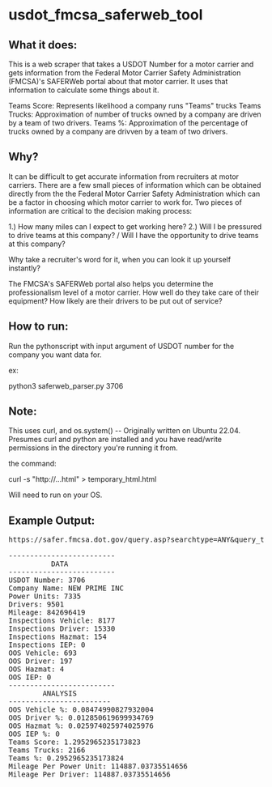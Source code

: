 # usdot_fmcsa_saferweb_tool

## What it does:
This is a web scraper that takes a USDOT Number for a motor carrier and gets information from the Federal Motor Carrier Safety Administration (FMCSA)'s SAFERWeb portal about that motor carrier. It uses that information to calculate some things about it.

Teams Score: Represents likelihood a company runs "Teams" trucks
Teams Trucks: Approximation of number of trucks owned by a company are driven by a team of two drivers.
Teams %: Approximation of the percentage of trucks owned by a company are drivven by a team of two drivers.

## Why?
It can be difficult to get accurate information from recruiters at motor carriers. There are a few small pieces of information which can be obtained directly from the the Federal Motor Carrier Safety Administration which can be a factor in choosing which motor carrier to work for. Two pieces of information are critical to the decision making process:

1.) How many miles can I expect to get working here?
2.) Will I be pressured to drive teams at this company? / Will I have the opportunity to drive teams at this company?

Why take a recruiter's word for it, when you can look it up yourself instantly?

The FMCSA's SAFERWeb portal also helps you determine the professionalism level of a motor carrier. How well do they take care of their equipment? How likely are their drivers to be put out of service?

## How to run:

Run the pythonscript with input argument of USDOT number for the company you want data for.

ex:

python3 saferweb_parser.py 3706

## Note:

This uses curl, and os.system() -- Originally written on Ubuntu 22.04. Presumes curl and python are installed and you have read/write permissions in the directory you're running it from.

the command: 
  
  curl -s "http://...html" > temporary_html.html
  
 Will need to run on your OS.
  

## Example Output:

<pre>
https://safer.fmcsa.dot.gov/query.asp?searchtype=ANY&query_type=queryCarrierSnapshot&query_param=USDOT&query_string=3706

-------------------------
          DATA
-------------------------
USDOT Number: 3706
Company Name: NEW PRIME INC
Power Units: 7335
Drivers: 9501
Mileage: 842696419
Inspections Vehicle: 8177
Inspections Driver: 15330
Inspections Hazmat: 154
Inspections IEP: 0
OOS Vehicle: 693
OOS Driver: 197
OOS Hazmat: 4
OOS IEP: 0
-------------------------
        ANALYSIS
------------------------
OOS Vehicle %: 0.08474990827932004
OOS Driver %: 0.012850619699934769
OOS Hazmat %: 0.025974025974025976
OOS IEP %: 0
Teams Score: 1.2952965235173823
Teams Trucks: 2166
Teams %: 0.2952965235173824
Mileage Per Power Unit: 114887.03735514656
Mileage Per Driver: 114887.03735514656
</pre>
